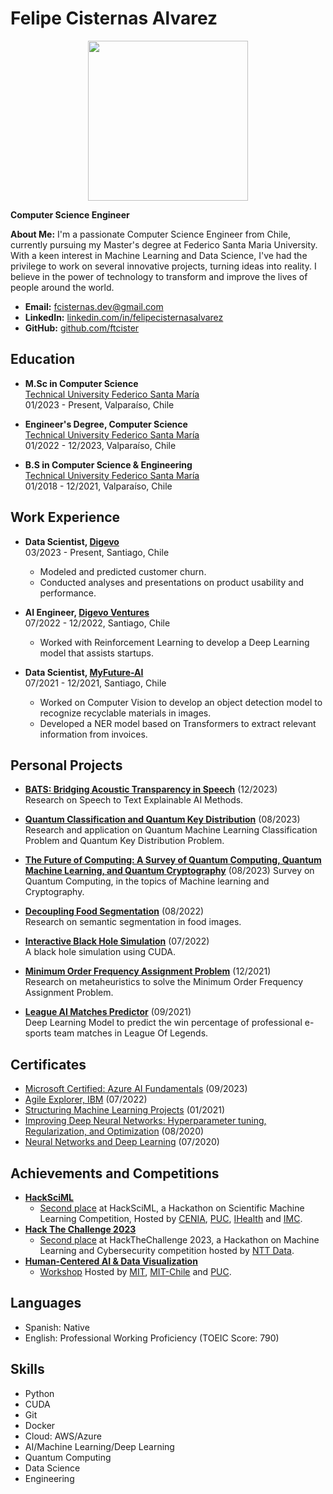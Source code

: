 # Felipe Cisternas Alvarez

<p align="center">
  <img src="https://avatars.githubusercontent.com/u/63937848?v=4" width="256"/>
</p>

**Computer Science Engineer** 

**About Me:** I'm a passionate Computer Science Engineer from Chile, currently pursuing my Master's degree at Federico Santa Maria University. With a keen interest in Machine Learning and Data Science, I've had the privilege to work on several innovative projects, turning ideas into reality. I believe in the power of technology to transform and improve the lives of people around the world.

- **Email:** [fcisternas.dev@gmail.com](mailto:fcisternas.dev@gmail.com)
- **LinkedIn:** [linkedin.com/in/felipecisternasalvarez](https://linkedin.com/in/felipecisternasalvarez)
- **GitHub:** [github.com/ftcister](https://github.com/ftcister)

## Education

- **M.Sc in Computer Science**  
  [Technical University Federico Santa María](https://usm.cl/en/home/)  
  01/2023 - Present, Valparaíso, Chile

- **Engineer's Degree, Computer Science**  
  [Technical University Federico Santa María](https://usm.cl/en/home/)  
  01/2022 - 12/2023, Valparaíso, Chile

- **B.S in Computer Science & Engineering**  
  [Technical University Federico Santa María](https://usm.cl/en/home/)  
  01/2018 - 12/2021, Valparaíso, Chile

## Work Experience

- **Data Scientist, [Digevo](https://digevo.com/en/)**  
  03/2023 - Present, Santiago, Chile
  - Modeled and predicted customer churn.
  - Conducted analyses and presentations on product usability and performance.
 
- **AI Engineer, [Digevo Ventures](https://www.digevoventures.com/)**  
  07/2022 - 12/2022, Santiago, Chile  
  - Worked with Reinforcement Learning to develop a Deep Learning model that assists startups.

- **Data Scientist, [MyFuture-AI](https://myfuture.ai/)**  
  07/2021 - 12/2021, Santiago, Chile  
  - Worked on Computer Vision to develop an object detection model to recognize recyclable materials in images.
  - Developed a NER model based on Transformers to extract relevant information from invoices.

## Personal Projects

- **[BATS: Bridging Acoustic Transparency in Speech](https://ftcister.github.io/portfolio/projects/XAI.pdf)** (12/2023)  
  Research on Speech to Text Explainable AI Methods.

- **[Quantum Classification and Quantum Key Distribution](https://ftcister.github.io/portfolio/projects/Quantum_Qiskit_Paper.pdf)** (08/2023)  
  Research and application on Quantum Machine Learning Classification Problem and Quantum Key Distribution Problem.

- **[The Future of Computing: A Survey of Quantum Computing, Quantum Machine Learning, and Quantum Cryptography](https://ftcister.github.io/portfolio/projects/Survey_Cuantica.pdf)** (08/2023)
  Survey on Quantum Computing, in the topics of Machine learning and Cryptography.

- **[Decoupling Food Segmentation](https://ftcister.github.io/portfolio/projects/Proyecto_ML.pdf)** (08/2022)  
  Research on semantic segmentation in food images.

- **[Interactive Black Hole Simulation](https://github.com/ftcister/black_hole_cuda)** (07/2022)  
  A black hole simulation using CUDA.

- **[Minimum Order Frequency Assignment Problem](https://ftcister.github.io/portfolio/projects/IA_Proyecto.pdf)** (12/2021)  
  Research on metaheuristics to solve the Minimum Order Frequency Assignment Problem.

- **[League AI Matches Predictor](https://github.com/ftcister/Lol-AI-Predict)** (09/2021)  
  Deep Learning Model to predict the win percentage of professional e-sports team matches in League Of Legends.

## Certificates

- [Microsoft Certified: Azure AI Fundamentals](https://learn.microsoft.com/api/credentials/share/en-us/FelipeCisternas-5660/C7EE8D453511E660?sharingId) (09/2023)
- [Agile Explorer, IBM](https://www.credly.com/badges/b07724ee-b81f-4847-a4cd-1ec410c4e141?source=linked_in_profile) (07/2022)
- [Structuring Machine Learning Projects](https://www.coursera.org/account/accomplishments/certificate/E2CGZHB6UCGJ) (01/2021)
- [Improving Deep Neural Networks: Hyperparameter tuning, Regularization, and Optimization](https://www.coursera.org/account/accomplishments/certificate/JPQUYHSKGUTX) (08/2020)
- [Neural Networks and Deep Learning](https://www.coursera.org/account/accomplishments/certificate/BUBPU7V7CVGU) (07/2020)

## Achievements and Competitions

- **[HackSciML](https://sites.google.com/ing.puc.cl/hacksciml-rl4cenia)**  
  - [Second place](https://www.linkedin.com/feed/update/urn:li:activity:7115317516456837121/) at HackSciML, a Hackathon on Scientific Machine Learning Competition, Hosted by [CENIA](https://cenia.cl/), [PUC](https://www.uc.cl/), [IHealth](https://i-health.cl/) and [IMC](https://imc.uc.cl/).
- **[Hack The Challenge 2023](https://www.hackthechallenge.cl/)**  
  - [Second place](https://www.linkedin.com/feed/update/urn:li:activity:7115712992213618688/?updateEntityUrn=urn%3Ali%3Afs_feedUpdate%3A%28V2%2Curn%3Ali%3Aactivity%3A7115712992213618688%29) at HackTheChallenge 2023, a Hackathon on Machine Learning and Cybersecurity competition hosted by [NTT Data](https://www.nttdata.com/global/en/).
- **[Human-Centered AI & Data Visualization](https://www.media.mit.edu/projects/mit-chile-research-workshops-human-centered-artificial-intelligence-and-data-visualization/overview/)**  
  - [Workshop](https://www.linkedin.com/feed/update/urn:li:activity:7065445120761810944/) Hosted by [MIT](https://www.mit.edu/), [MIT-Chile](https://misti.mit.edu/mit-chile) and [PUC](https://www.uc.cl/). 

## Languages

- Spanish: Native
- English: Professional Working Proficiency (TOEIC Score: 790)

## Skills

- Python
- CUDA
- Git
- Docker
- Cloud: AWS/Azure
- AI/Machine Learning/Deep Learning
- Quantum Computing
- Data Science
- Engineering

